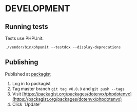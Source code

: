 # DEVELOPMENT

## Running tests

Tests use PHPUnit.

```
./vendor/bin/phpunit --testdox --display-deprecations
```

## Publishing

Published at [packagist](https://packagist.org/packages/dotenvx/phpdotenvx)

1. Log in to packagist
2. Tag master branch `git tag v0.0.0` and `git push --tags`
3. Visit [https://packagist.org/packages/dotenvx/phpdotenvx](https://packagist.org/packages/dotenvx/phpdotenvx)
4. Click 'Update'
